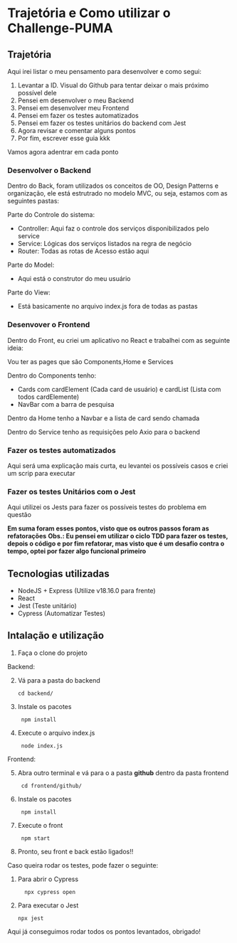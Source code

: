 # Trajetória e Como utilizar o Challenge-PUMA

## Trajetória

Aqui irei listar o meu pensamento para desenvolver e como segui:

1. Levantar a ID. Visual do Github para tentar deixar o mais próximo possível dele
2. Pensei em desenvolver o meu Backend
3. Pensei em desenvolver meu Frontend
4. Pensei em fazer os testes automatizados
5. Pensei em fazer os testes unitários do backend com Jest
6. Agora revisar e comentar alguns pontos
7. Por fim, escrever esse guia kkk


Vamos agora adentrar em cada ponto

### Desenvolver o Backend

Dentro do Back, foram utilizados os conceitos de OO, Design Patterns e organização, ele está estrutrado no modelo MVC, ou seja, estamos com as seguintes pastas:

Parte do Controle do sistema:
* Controller: Aqui faz o controle dos serviços disponibilizados pelo service
* Service: Lógicas dos serviços listados na regra de negócio
* Router: Todas as rotas de Acesso estão aqui

Parte do Model:
* Aqui está o construtor do meu usuário

Parte do View:
* Está basicamente no arquivo index.js fora de todas as pastas

### Desenvover o Frontend

Dentro do Front, eu criei um aplicativo no React e trabalhei com as seguinte ideia:

Vou ter as pages que são Components,Home e Services

Dentro do Components tenho:
* Cards com cardElement (Cada card de usuário) e cardList (Lista com todos cardElemente)
* NavBar com a barra de pesquisa

Dentro da Home tenho a Navbar e a lista de card sendo chamada

Dentro do Service tenho as requisições pelo Axio para o backend

### Fazer os testes automatizados

Aqui será uma explicação mais curta, eu levantei os possíveis casos e criei um scrip para executar

### Fazer os testes Unitários com o Jest

Aqui utilizei os Jests para fazer os possíveis testes do problema em questão

**Em suma foram esses pontos, visto que os outros passos foram as refatorações**
**Obs.: Eu pensei em utilizar o ciclo TDD para fazer os testes, depois o código e por fim refatorar, mas visto que é um desafio contra o tempo, optei por fazer algo funcional primeiro**

## Tecnologias utilizadas

* NodeJS + Express (Utilize v18.16.0 para frente)
* React
* Jest (Teste unitário)
* Cypress (Automatizar Testes)

## Intalação e utilização

1. Faça o clone do projeto
 
Backend:

2. Vá para a pasta do backend

     ```
     cd backend/
     ```
     
3.  Instale os pacotes

    ```
     npm install
    ```
    
4. Execute o arquivo index.js

    ```
     node index.js
    ```
    
Frontend: 

5. Abra outro terminal e vá para o a pasta **github** dentro da pasta frontend

    ```
     cd frontend/github/
    ```
    
6.  Instale os pacotes

    ```
     npm install
    ```
7. Execute o front

    ```
     npm start
    ```
    
8. Pronto, seu front e back estão ligados!!

Caso queira rodar os testes, pode fazer o seguinte:

1. Para abrir o Cypress

    ```
      npx cypress open
    ```
    
3. Para executar o Jest

   ```
   npx jest
   ```
  
Aqui já conseguimos rodar todos os pontos levantados, obrigado!
